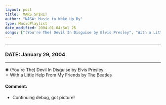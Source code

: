 ```yaml
---
layout: post
title:  MARS SPIRIT
author: "NASA: Music to Wake Up By"
type: MusicPlaylist
date_modified: 2004-01-04:Sol 25
songs: ["(You're The) Devil In Disguise by Elvis Presley", "With a Little Help From My Friends by The Beatles"]
---
```


----
### DATE: January 29, 2004
----
✺ (You're The) Devil In Disguise by Elvis Presley  &nbsp;<br />
✧ With a Little Help From My Friends by The Beatles

#### Comment:
* Continuing debug, got picture!




<br/>
<center>
	<a target="_blank"
	   href="https://twitter.com/intent/tweet?hashtags=Space,NASA,Playlist,NASAWakeupCalls,SpaceProgram&text={{ page.author}}, '{{ page.songs.first }}' {{ page.title }}, {{ page.date | date: '%B %d, %Y' }}. {{ site.url }}{{ page.url }} @nasawakeupcalls">
	   <i class="fab fa-twitter" alt="Tweet this page" style="font-size: 1.3em;"></i>
	</a>
	&nbsp; 	<i class="fas fa-user-astronaut" style="font-size: 1.5em;"></i> &nbsp;
    <a type="amzn" search="'(You're The) Devil In Disguise by Elvis Presley' or 'With a Little Help From My Friends by The Beatles'" category="popular music">
        <i class="fab fa-amazon" style="font-size: 1.3em;"></i>
    </a>
</center>
